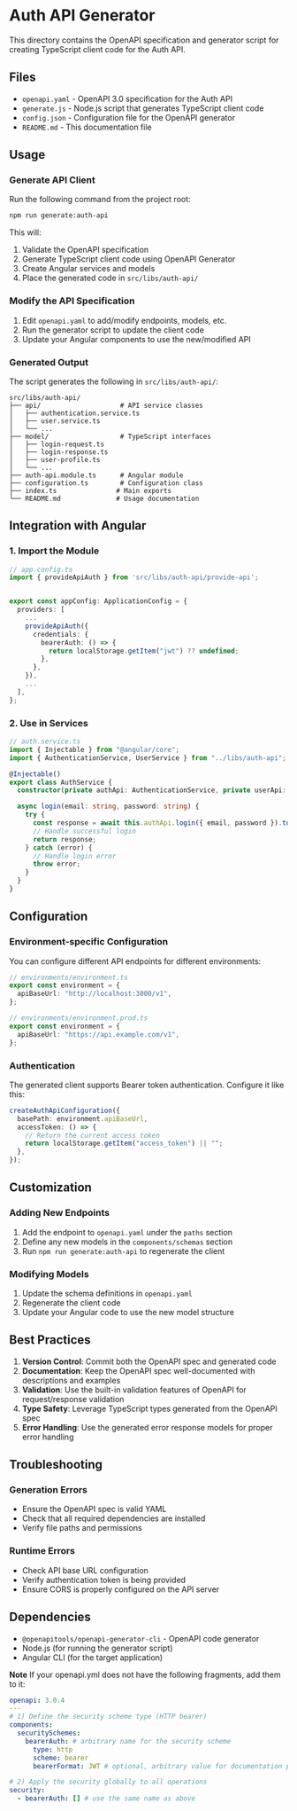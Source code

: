 # Auth API Generator

This directory contains the OpenAPI specification and generator script for creating TypeScript client code for the Auth API.

## Files

- `openapi.yaml` - OpenAPI 3.0 specification for the Auth API
- `generate.js` - Node.js script that generates TypeScript client code
- `config.json` - Configuration file for the OpenAPI generator
- `README.md` - This documentation file

## Usage

### Generate API Client

Run the following command from the project root:

```bash
npm run generate:auth-api
```

This will:

1. Validate the OpenAPI specification
2. Generate TypeScript client code using OpenAPI Generator
3. Create Angular services and models
4. Place the generated code in `src/libs/auth-api/`

### Modify the API Specification

1. Edit `openapi.yaml` to add/modify endpoints, models, etc.
2. Run the generator script to update the client code
3. Update your Angular components to use the new/modified API

### Generated Output

The script generates the following in `src/libs/auth-api/`:

```
src/libs/auth-api/
├── api/                    # API service classes
│   ├── authentication.service.ts
│   ├── user.service.ts
│   └── ...
├── model/                  # TypeScript interfaces
│   ├── login-request.ts
│   ├── login-response.ts
│   ├── user-profile.ts
│   └── ...
├── auth-api.module.ts      # Angular module
├── configuration.ts        # Configuration class
├── index.ts               # Main exports
└── README.md              # Usage documentation
```

## Integration with Angular

### 1. Import the Module

```typescript
// app.config.ts
import { provideApiAuth } from 'src/libs/auth-api/provide-api';


export const appConfig: ApplicationConfig = {
  providers: [
    ...
    provideApiAuth({
      credentials: {
        bearerAuth: () => {
          return localStorage.getItem("jwt") ?? undefined;
        },
      },
    }),
    ...
  ],
};
```

### 2. Use in Services

```typescript
// auth.service.ts
import { Injectable } from "@angular/core";
import { AuthenticationService, UserService } from "../libs/auth-api";

@Injectable()
export class AuthService {
  constructor(private authApi: AuthenticationService, private userApi: UserService) {}

  async login(email: string, password: string) {
    try {
      const response = await this.authApi.login({ email, password }).toPromise();
      // Handle successful login
      return response;
    } catch (error) {
      // Handle login error
      throw error;
    }
  }
}
```

## Configuration

### Environment-specific Configuration

You can configure different API endpoints for different environments:

```typescript
// environments/environment.ts
export const environment = {
  apiBaseUrl: "http://localhost:3000/v1",
};

// environments/environment.prod.ts
export const environment = {
  apiBaseUrl: "https://api.example.com/v1",
};
```

### Authentication

The generated client supports Bearer token authentication. Configure it like this:

```typescript
createAuthApiConfiguration({
  basePath: environment.apiBaseUrl,
  accessToken: () => {
    // Return the current access token
    return localStorage.getItem("access_token") || "";
  },
});
```

## Customization

### Adding New Endpoints

1. Add the endpoint to `openapi.yaml` under the `paths` section
2. Define any new models in the `components/schemas` section
3. Run `npm run generate:auth-api` to regenerate the client

### Modifying Models

1. Update the schema definitions in `openapi.yaml`
2. Regenerate the client code
3. Update your Angular code to use the new model structure

## Best Practices

1. **Version Control**: Commit both the OpenAPI spec and generated code
2. **Documentation**: Keep the OpenAPI spec well-documented with descriptions and examples
3. **Validation**: Use the built-in validation features of OpenAPI for request/response validation
4. **Type Safety**: Leverage TypeScript types generated from the OpenAPI spec
5. **Error Handling**: Use the generated error response models for proper error handling

## Troubleshooting

### Generation Errors

- Ensure the OpenAPI spec is valid YAML
- Check that all required dependencies are installed
- Verify file paths and permissions

### Runtime Errors

- Check API base URL configuration
- Verify authentication token is being provided
- Ensure CORS is properly configured on the API server

## Dependencies

- `@openapitools/openapi-generator-cli` - OpenAPI code generator
- Node.js (for running the generator script)
- Angular CLI (for the target application)

**Note** If your openapi.yml does not have the following fragments, add them to it:

```yml
openapi: 3.0.4
---
# 1) Define the security scheme type (HTTP bearer)
components:
  securitySchemes:
    bearerAuth: # arbitrary name for the security scheme
      type: http
      scheme: bearer
      bearerFormat: JWT # optional, arbitrary value for documentation purposes

# 2) Apply the security globally to all operations
security:
  - bearerAuth: [] # use the same name as above
```
